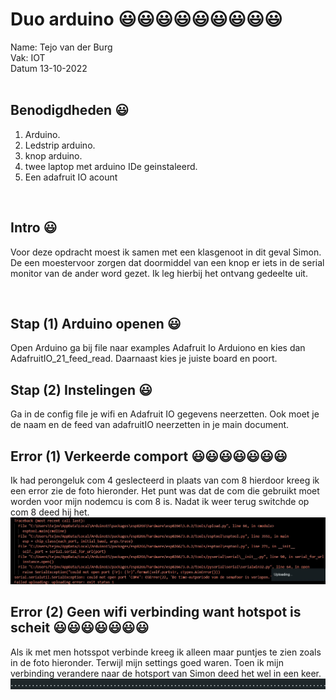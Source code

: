 # Duo arduino :smiley::smiley::smiley::smiley::smiley::smiley::smiley::smiley::smiley:
Name: Tejo van der Burg 
<br>
Vak: IOT
<br>
Datum 13-10-2022
<br>
<br>

## Benodigdheden :smiley:
1. Arduino.
2. Ledstrip arduino.
3. knop arduino.
4. twee laptop met arduino IDe geinstaleerd.
5. Een adafruit IO acount
<br>


## Intro :smiley:
Voor deze opdracht moest ik samen met een klasgenoot in dit geval Simon. De een moestervoor zorgen dat doormiddel van een knop er iets in de serial monitor van de ander word gezet. Ik leg hierbij het ontvang gedeelte uit.

<br>

## Stap (1) Arduino openen :smiley:
Open Arduino ga bij file naar examples Adafruit Io Arduiono en kies dan AdafruitIO_21_feed_read. Daarnaast kies je juiste board en poort.
<br>

## Stap (2) Instelingen :smiley:
Ga in de config file je wifi en Adafruit IO gegevens neerzetten. Ook moet je de naam en de feed van adafruitIO neerzetten in je main document.


## Error (1) Verkeerde comport :smiley::smiley::smiley::smiley::smiley::smiley::smiley:
Ik had perongeluk com 4 geslecteerd in plaats van com 8 hierdoor kreeg ik een error zie de foto hieronder. Het punt was dat de com die gebruikt moet worden voor mijn nodemcu is com 8 is. Nadat ik weer terug switchde op com 8 deed hij het.
![Error van foute com](iot_images/comerror.jfif)
<br>

## Error (2) Geen wifi verbinding want hotspot is scheit :smiley::smiley::smiley::smiley::smiley::smiley::smiley:
Als ik met men hotsspot verbinde kreeg ik alleen maar puntjes te zien zoals in de foto hieronder. Terwijl mijn settings goed waren. Toen ik mijn verbinding verandere naar de hotsport van Simon deed het wel in een keer.
![veel puntjes](iot_images/puntjeswifi.jfif)
